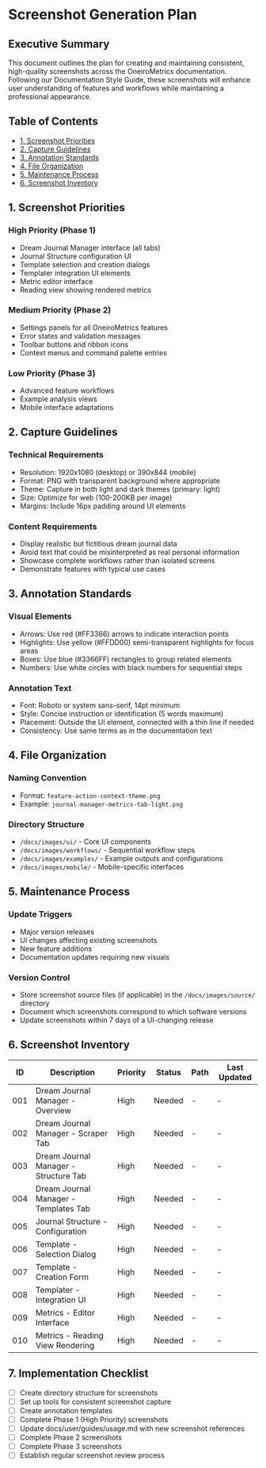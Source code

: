 # Screenshot Generation Plan

## Executive Summary

This document outlines the plan for creating and maintaining consistent, high-quality screenshots across the OneiroMetrics documentation. Following our Documentation Style Guide, these screenshots will enhance user understanding of features and workflows while maintaining a professional appearance.

## Table of Contents

- [1. Screenshot Priorities](#1-screenshot-priorities)
- [2. Capture Guidelines](#2-capture-guidelines)
- [3. Annotation Standards](#3-annotation-standards)
- [4. File Organization](#4-file-organization)
- [5. Maintenance Process](#5-maintenance-process)
- [6. Screenshot Inventory](#6-screenshot-inventory)

## 1. Screenshot Priorities

### High Priority (Phase 1)
- Dream Journal Manager interface (all tabs)
- Journal Structure configuration UI
- Template selection and creation dialogs
- Templater integration UI elements
- Metric editor interface
- Reading view showing rendered metrics

### Medium Priority (Phase 2)
- Settings panels for all OneiroMetrics features
- Error states and validation messages
- Toolbar buttons and ribbon icons
- Context menus and command palette entries

### Low Priority (Phase 3)
- Advanced feature workflows
- Example analysis views
- Mobile interface adaptations

## 2. Capture Guidelines

### Technical Requirements
- Resolution: 1920x1080 (desktop) or 390x844 (mobile)
- Format: PNG with transparent background where appropriate
- Theme: Capture in both light and dark themes (primary: light)
- Size: Optimize for web (100-200KB per image)
- Margins: Include 16px padding around UI elements

### Content Requirements
- Display realistic but fictitious dream journal data
- Avoid text that could be misinterpreted as real personal information
- Showcase complete workflows rather than isolated screens
- Demonstrate features with typical use cases

## 3. Annotation Standards

### Visual Elements
- Arrows: Use red (#FF3366) arrows to indicate interaction points
- Highlights: Use yellow (#FFDD00) semi-transparent highlights for focus areas
- Boxes: Use blue (#3366FF) rectangles to group related elements
- Numbers: Use white circles with black numbers for sequential steps

### Annotation Text
- Font: Roboto or system sans-serif, 14pt minimum
- Style: Concise instruction or identification (5 words maximum)
- Placement: Outside the UI element, connected with a thin line if needed
- Consistency: Use same terms as in the documentation text

## 4. File Organization

### Naming Convention
- Format: `feature-action-context-theme.png`
- Example: `journal-manager-metrics-tab-light.png`

### Directory Structure
- `/docs/images/ui/` - Core UI components
- `/docs/images/workflows/` - Sequential workflow steps
- `/docs/images/examples/` - Example outputs and configurations
- `/docs/images/mobile/` - Mobile-specific interfaces

## 5. Maintenance Process

### Update Triggers
- Major version releases
- UI changes affecting existing screenshots
- New feature additions
- Documentation updates requiring new visuals

### Version Control
- Store screenshot source files (if applicable) in the `/docs/images/source/` directory
- Document which screenshots correspond to which software versions
- Update screenshots within 7 days of a UI-changing release

## 6. Screenshot Inventory

| ID | Description | Priority | Status | Path | Last Updated |
|----|-------------|----------|--------|------|-------------|
| 001 | Dream Journal Manager - Overview | High | Needed | - | - |
| 002 | Dream Journal Manager - Scraper Tab | High | Needed | - | - |
| 003 | Dream Journal Manager - Structure Tab | High | Needed | - | - |
| 004 | Dream Journal Manager - Templates Tab | High | Needed | - | - |
| 005 | Journal Structure - Configuration | High | Needed | - | - |
| 006 | Template - Selection Dialog | High | Needed | - | - |
| 007 | Template - Creation Form | High | Needed | - | - |
| 008 | Templater - Integration UI | High | Needed | - | - |
| 009 | Metrics - Editor Interface | High | Needed | - | - |
| 010 | Metrics - Reading View Rendering | High | Needed | - | - |

## 7. Implementation Checklist

- [ ] Create directory structure for screenshots
- [ ] Set up tools for consistent screenshot capture
- [ ] Create annotation templates
- [ ] Complete Phase 1 (High Priority) screenshots
- [ ] Update docs/user/guides/usage.md with new screenshot references
- [ ] Complete Phase 2 screenshots
- [ ] Complete Phase 3 screenshots
- [ ] Establish regular screenshot review process 
